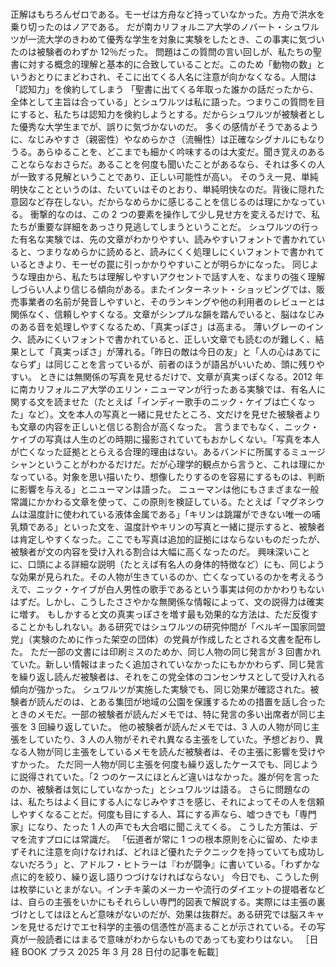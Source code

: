 ###

正解はもちろんゼロである。モーゼは方舟など持っていなかった。方舟で洪水を乗り切ったのはノアである。
だが南カリフォルニア大学のノバート・シュワルツが一流大学のきわめて優秀な学生を対象に実験をしたとき、この事実に気づいたのは被験者のわずか 12％だった。
問題はこの質問の言い回しが、私たちの聖書に対する概念的理解と基本的に合致していることだ。このため「動物の数」というおとりにまどわされ、そこに出てくる人名に注意が向かなくなる。人間は「認知力」を倹約してしまう
「聖書に出てくる年取った誰かの話だったから、全体として主旨は合っている」とシュワルツは私に語った。つまりこの質問を目にすると、私たちは認知力を倹約しようとする。だからシュワルツが被験者とした優秀な大学生までが、誤りに気づかないのだ。
多くの感情がそうであるように、なじみやすさ（親密性）やなめらかさ（流暢性）は正確なシグナルにもなりうる。あらゆることを、どこまでも細かく吟味するのは大変だ。聞き覚えのあることならなおさらだ。あることを何度も聞いたことがあるなら、それは多くの人が一致する見解ということであり、正しい可能性が高い。
そのうえ一見、単純明快なことというのは、たいていはそのとおり、単純明快なのだ。背後に隠れた意図など存在しない。だからなめらかに感じることを信じるのは理にかなっている。
衝撃的なのは、この 2 つの要素を操作して少し見せ方を変えるだけで、私たちが重要な詳細をあっさり見逃してしまうということだ。
シュワルツの行った有名な実験では、先の文章がわかりやすい、読みやすいフォントで書かれていると、つまりなめらかに読めると、読みにくく処理しにくいフォントで書かれているときより、モーゼの罠に引っかかりやすいことが明らかになった。
同じような理由から、私たちは理解しやすいアクセントで話す人を、なまりの強く理解しづらい人より信じる傾向がある。またインターネット・ショッピングでは、販売事業者の名前が発音しやすいと、そのランキングや他の利用者のレビューとは関係なく、信頼しやすくなる。文章がシンプルな韻を踏んでいると、脳はなじみのある音を処理しやすくなるため、「真実っぽさ」は高まる。
薄いグレーのインク、読みにくいフォントで書かれていると、正しい文章でも読むのが難しく、結果として「真実っぽさ」が薄れる。「昨日の敵は今日の友」と「人の心はあてにならず」は同じことを言っているが、前者のほうが語呂がいいため、頭に残りやすい。
ときには無関係の写真を見せるだけで、文章が真実っぽくなる。2012 年に南カリフォルニア大学のエリン・ニューマンが行ったある実験では、有名人に関する文を読ませた（たとえば「インディー歌手のニック・ケイブは亡くなった」など）。文を本人の写真と一緒に見せたところ、文だけを見せた被験者よりも文章の内容を正しいと信じる割合が高くなった。
言うまでもなく、ニック・ケイブの写真は人生のどの時期に撮影されていてもおかしくない。「写真を本人が亡くなった証拠ととらえる合理的理由はない。あるバンドに所属するミュージシャンということがわかるだけだ。だが心理学的観点から言うと、これは理にかなっている。対象を思い描いたり、想像したりするのを容易にするものは、判断に影響を与える」とニューマンは語った。
ニューマンは他にもさまざまな一般常識にかかわる文章を使って、この原則を検証している。たとえば「マグネシウムは温度計に使われている液体金属である」「キリンは跳躍ができない唯一の哺乳類である」といった文を、温度計やキリンの写真と一緒に提示すると、被験者は肯定しやすくなった。ここでも写真は追加的証拠にはならないものだったが、被験者が文の内容を受け入れる割合は大幅に高くなったのだ。
興味深いことに、口頭による詳細な説明（たとえば有名人の身体的特徴など）にも、同じような効果が見られた。その人物が生きているのか、亡くなっているのかを考えるうえで、ニック・ケイブが白人男性の歌手であるという事実は何のかかわりもないはずだ。しかし、こうしたささやかな無関係な情報によって、文の説得力は確実に増す。
もしかすると文の真実っぽさを増す最も効果的な方法は、ただ反復することかもしれない。ある研究ではシュワルツの研究仲間が「ベルギー国家同盟党」（実験のために作った架空の団体）の党員が作成したとされる文書を配布した。
ただ一部の文書には印刷ミスのためか、同じ人物の同じ発言が 3 回書かれていた。新しい情報はまったく追加されていなかったにもかかわらず、同じ発言を繰り返し読んだ被験者は、それをこの党全体のコンセンサスとして受け入れる傾向が強かった。
シュワルツが実施した実験でも、同じ効果が確認された。被験者が読んだのは、とある集団が地域の公園を保護するための措置を話し合ったときのメモだ。一部の被験者が読んだメモでは、特に発言の多い出席者が同じ主張を 3 回繰り返していた。
他の被験者が読んだメモでは、3 人の人物が同じ主張をしていたり、3 人の人物がそれぞれ異なる主張をしていた。予想どおり、異なる人物が同じ主張をしているメモを読んだ被験者は、その主張に影響を受けやすかった。
ただ同一人物が同じ主張を何度も繰り返したケースでも、同じように説得されていた。「2 つのケースにほとんど違いはなかった。誰が何を言ったのか、被験者は気にしていなかった」とシュワルツは語る。
さらに問題なのは、私たちはよく目にする人になじみやすさを感じ、それによってその人を信頼しやすくなることだ。何度も目にする人、耳にする声なら、嘘つきでも「専門家」になり、たった 1 人の声でも大合唱に聞こえてくる。
こうした方策は、デマを流すプロには常識だ。
「伝道者が常に 1 つの根本原則を心に留め、たゆまずそれに注意を向けなければ、どれほど優れたテクニックを持っていても成功しないだろう」と、アドルフ・ヒトラーは『わが闘争』に書いている。「わずかな点に的を絞り、繰り返し語りつづけなければならない」
今日でも、こうした例は枚挙にいとまがない。インチキ薬のメーカーや流行のダイエットの提唱者などは、自らの主張をいかにもそれらしい専門的図表で解説する。実際には主張の裏づけとしてはほとんど意味がないのだが、効果は抜群だ。ある研究では脳スキャンを見せるだけでエセ科学的主張の信憑性が高まることが示されている。その写真が一般読者にはまるで意味がわからないものであっても変わりはない。
［日経 BOOK プラス 2025 年 3 月 28 日付の記事を転載］
